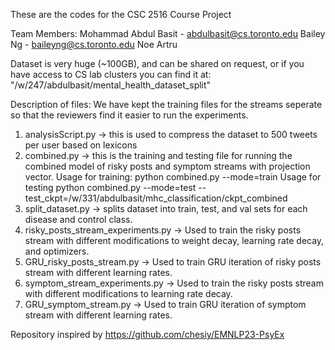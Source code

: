 These are the codes for the CSC 2516 Course Project

Team Members:
Mohammad Abdul Basit - abdulbasit@cs.toronto.edu
Bailey Ng - baileyng@cs.toronto.edu
Noe Artru

Dataset is very huge (~100GB), and can be shared on request, or if you have access to CS lab clusters you can find it at: "/w/247/abdulbasit/mental_health_dataset_split"

Description of files: We have kept the training files for the streams seperate so that the reviewers find it easier to run the experiments.

1. analysisScript.py -> this is used to compress the dataset to 500 tweets per user based on lexicons
2. combined.py -> this is the training and testing file for running the combined model of risky posts and symptom streams with projection vector. 
                Usage for training: python combined.py --mode=train
                Usage for testing python combined.py --mode=test --test_ckpt=/w/331/abdulbasit/mhc_classification/ckpt_combined
3. split_dataset.py -> splits dataset into train, test, and val sets for each disease and control class.
4. risky_posts_stream_experiments.py -> Used to train the risky posts stream with different modifications to weight decay, learning rate decay, and optimizers.
5. GRU_risky_posts_stream.py -> Used to train GRU iteration of risky posts stream with different learning rates.
6. symptom_stream_experiments.py -> Used to train the risky posts stream with different modifications to learning rate decay.
7. GRU_symptom_stream.py -> Used to train GRU iteration of symptom stream with different learning rates.

Repository inspired by https://github.com/chesiy/EMNLP23-PsyEx

